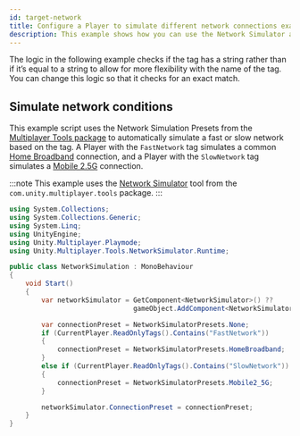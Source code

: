 ```yaml
---
id: target-network
title: Configure a Player to simulate different network connections example
description: This example shows how you can use the Network Simulator and Players to test different network connections in Multiplayer Play Mode.
---
```


The logic in the following example checks if the tag has a string rather than if it’s equal to a string to allow for more flexibility with the name of the tag. You can change this logic so that it checks for an exact match.

## Simulate network conditions

This example script uses the Network Simulation Presets from the [Multiplayer Tools package](https://docs-multiplayer.unity3d.com/tools/current/install-tools/) to automatically simulate a fast or slow network based on the tag. A Player with the `FastNetwork` tag simulates a common [Home Broadband](https://docs-multiplayer.unity3d.com/tools/current/tools-network-simulator/#home-broadband-connections) connection, and a Player with the `SlowNetwork` tag simulates a [Mobile 2.5G](https://docs-multiplayer.unity3d.com/tools/current/tools-network-simulator/#mobile-25g) connection.

:::note
This example uses the [Network Simulator](https://docs-multiplayer.unity3d.com/tools/current/tools-network-simulator/) tool from the `com.unity.multiplayer.tools` package.
:::

```csharp
using System.Collections;
using System.Collections.Generic;
using System.Linq;
using UnityEngine;
using Unity.Multiplayer.Playmode;
using Unity.Multiplayer.Tools.NetworkSimulator.Runtime;

public class NetworkSimulation : MonoBehaviour
{
    void Start()
    {
        var networkSimulator = GetComponent<NetworkSimulator>() ??
                               gameObject.AddComponent<NetworkSimulator>();

        var connectionPreset = NetworkSimulatorPresets.None;
        if (CurrentPlayer.ReadOnlyTags().Contains("FastNetwork"))
        {
            connectionPreset = NetworkSimulatorPresets.HomeBroadband;
        }
        else if (CurrentPlayer.ReadOnlyTags().Contains("SlowNetwork"))
        {
            connectionPreset = NetworkSimulatorPresets.Mobile2_5G;
        }

        networkSimulator.ConnectionPreset = connectionPreset;
    }
}
```
